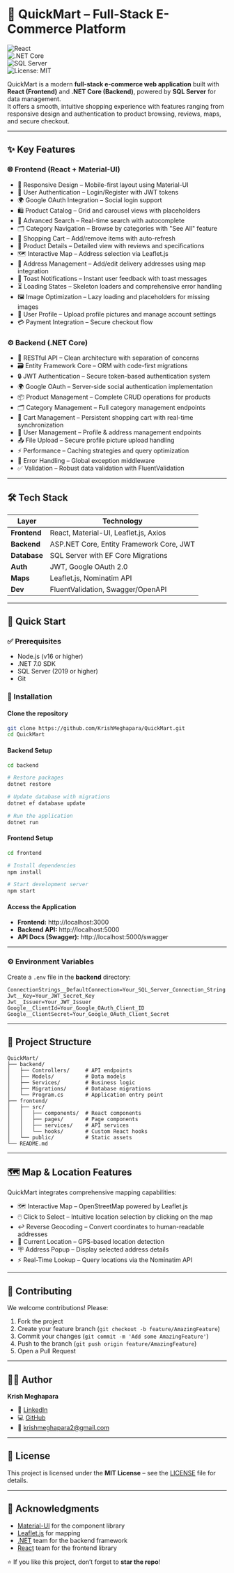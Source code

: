 # 🛒 QuickMart – Full-Stack E-Commerce Platform  

![React](https://img.shields.io/badge/React-18.2.0-blue)  
![.NET Core](https://img.shields.io/badge/.NET%2520Core-7.0-purple)  
![SQL Server](https://img.shields.io/badge/SQL%2520Server-2022-red)  
![License: MIT](https://img.shields.io/badge/License-MIT-green)  

QuickMart is a modern **full-stack e-commerce web application** built with **React (Frontend)** and **.NET Core (Backend)**, powered by **SQL Server** for data management.  
It offers a smooth, intuitive shopping experience with features ranging from responsive design and authentication to product browsing, reviews, maps, and secure checkout.  

---

## ✨ Key Features  

### 🌐 Frontend (React + Material-UI)  
- 📱 Responsive Design – Mobile-first layout using Material-UI  
- 🔑 User Authentication – Login/Register with JWT tokens  
- 🌍 Google OAuth Integration – Social login support  
- 🛍️ Product Catalog – Grid and carousel views with placeholders  
- 🔎 Advanced Search – Real-time search with autocomplete  
- 🗂️ Category Navigation – Browse by categories with "See All" feature  
- 🛒 Shopping Cart – Add/remove items with auto-refresh  
- 📄 Product Details – Detailed view with reviews and specifications  
- 🗺️ Interactive Map – Address selection via Leaflet.js  
- 📍 Address Management – Add/edit delivery addresses using map integration  
- 🔔 Toast Notifications – Instant user feedback with toast messages  
- ⏳ Loading States – Skeleton loaders and comprehensive error handling  
- 🖼️ Image Optimization – Lazy loading and placeholders for missing images  
- 👤 User Profile – Upload profile pictures and manage account settings  
- 💳 Payment Integration – Secure checkout flow  

### ⚙️ Backend (.NET Core)  
- 🔗 RESTful API – Clean architecture with separation of concerns  
- 🗃️ Entity Framework Core – ORM with code-first migrations  
- 🔒 JWT Authentication – Secure token-based authentication system  
- 🌍 Google OAuth – Server-side social authentication implementation  
- 📦 Product Management – Complete CRUD operations for products  
- 🗂️ Category Management – Full category management endpoints  
- 🛒 Cart Management – Persistent shopping cart with real-time synchronization  
- 👤 User Management – Profile & address management endpoints  
- 📤 File Upload – Secure profile picture upload handling  
- ⚡ Performance – Caching strategies and query optimization  
- 🛑 Error Handling – Global exception middleware  
- ✅ Validation – Robust data validation with FluentValidation  

---

## 🛠️ Tech Stack  

| Layer        | Technology                                |  
|--------------|-------------------------------------------|  
| **Frontend** | React, Material-UI, Leaflet.js, Axios      |  
| **Backend**  | ASP.NET Core, Entity Framework Core, JWT   |  
| **Database** | SQL Server with EF Core Migrations         |  
| **Auth**     | JWT, Google OAuth 2.0                     |  
| **Maps**     | Leaflet.js, Nominatim API                  |  
| **Dev**      | FluentValidation, Swagger/OpenAPI          |  

---

## 🚀 Quick Start  

### ✅ Prerequisites  
- Node.js (v16 or higher)  
- .NET 7.0 SDK  
- SQL Server (2019 or higher)  
- Git  

### 🔽 Installation  

#### Clone the repository  
```bash
git clone https://github.com/KrishMeghapara/QuickMart.git
cd QuickMart
```

#### Backend Setup  
```bash
cd backend

# Restore packages
dotnet restore

# Update database with migrations
dotnet ef database update

# Run the application
dotnet run
```

#### Frontend Setup  
```bash
cd frontend

# Install dependencies
npm install

# Start development server
npm start
```

#### Access the Application  
- **Frontend:** http://localhost:3000  
- **Backend API:** http://localhost:5000  
- **API Docs (Swagger):** http://localhost:5000/swagger  

---

### ⚙️ Environment Variables  
Create a `.env` file in the **backend** directory:  

```env
ConnectionStrings__DefaultConnection=Your_SQL_Server_Connection_String
Jwt__Key=Your_JWT_Secret_Key
Jwt__Issuer=Your_JWT_Issuer
Google__ClientId=Your_Google_OAuth_Client_ID
Google__ClientSecret=Your_Google_OAuth_Client_Secret
```

---

## 📁 Project Structure  

```text
QuickMart/
├── backend/
│   ├── Controllers/     # API endpoints
│   ├── Models/          # Data models
│   ├── Services/        # Business logic
│   ├── Migrations/      # Database migrations
│   └── Program.cs       # Application entry point
├── frontend/
│   ├── src/
│   │   ├── components/  # React components
│   │   ├── pages/       # Page components
│   │   ├── services/    # API services
│   │   └── hooks/       # Custom React hooks
│   └── public/          # Static assets
└── README.md
```

---

## 🗺️ Map & Location Features  

QuickMart integrates comprehensive mapping capabilities:  
- 🗺️ Interactive Map – OpenStreetMap powered by Leaflet.js  
- 🖱️ Click to Select – Intuitive location selection by clicking on the map  
- ↩️ Reverse Geocoding – Convert coordinates to human-readable addresses  
- 📍 Current Location – GPS-based location detection  
- 🪧 Address Popup – Display selected address details  
- ⚡ Real-Time Lookup – Query locations via the Nominatim API  

---

## 🤝 Contributing  

We welcome contributions! Please:  
1. Fork the project  
2. Create your feature branch (`git checkout -b feature/AmazingFeature`)  
3. Commit your changes (`git commit -m 'Add some AmazingFeature'`)  
4. Push to the branch (`git push origin feature/AmazingFeature`)  
5. Open a Pull Request  

---

## 👨‍💻 Author  

**Krish Meghapara**  
- 🔗 [LinkedIn](https://www.linkedin.com/in/krish-meghapara-49571b2a7/)  
- 💻 [GitHub](https://github.com/KrishMeghapara)  
- 📧 krishmeghapara2@gmail.com  

---

## 📜 License  
This project is licensed under the **MIT License** – see the [LICENSE](LICENSE) file for details.  

---

## 🙏 Acknowledgments  
- [Material-UI](https://mui.com/) for the component library  
- [Leaflet.js](https://leafletjs.com/) for mapping  
- [.NET](https://dotnet.microsoft.com/) team for the backend framework  
- [React](https://react.dev/) team for the frontend library  

⭐ If you like this project, don’t forget to **star the repo**!  
